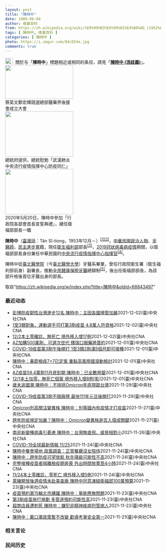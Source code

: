 ```yaml
---
layout: post
title: "陳時中"
date: 1989-06-04
author: 维基百科
from: https://zh.wikipedia.org/wiki/%E9%99%B3%E6%99%82%E4%B8%AD_(1952%E5%B9%B4)
tags: [ 陳時中, 维基百科 ]
categories: [ 陳時中 ]
photo: https://i.imgur.com/Q4cEE4e.jpg
comments: true
---
```

<div class="mw-parser-output"><div id="noteTA-54dafe5e" class="noteTA"><div class="noteTA-group"><div data-noteta-group-source="module" data-noteta-group="Medicine"></div></div></div>
<div role="note" class="hatnote navigation-not-searchable"><a href="/wiki/Wikipedia:%E6%B6%88%E6%AD%A7%E4%B9%89" title="Wikipedia:消歧义"><img alt="Disambig gray.svg" src="//upload.wikimedia.org/wikipedia/commons/thumb/5/5f/Disambig_gray.svg/25px-Disambig_gray.svg.png" decoding="async" width="25" height="19" srcset="//upload.wikimedia.org/wikipedia/commons/thumb/5/5f/Disambig_gray.svg/38px-Disambig_gray.svg.png 1.5x, //upload.wikimedia.org/wikipedia/commons/thumb/5/5f/Disambig_gray.svg/50px-Disambig_gray.svg.png 2x" data-file-width="220" data-file-height="168"></a><style data-mw-deduplicate="TemplateStyles:r67269465">.mw-parser-output .ifmobile>.mobile:nth-child(2n){display:none}</style><span class="ifmobile"><span class="nomobile">&nbsp;&nbsp;</span><span class="mobile"></span></span>關於与「<b>陳時中</b>」標題相近或相同的条目，請見「<b><a href="/wiki/%E9%99%B3%E6%99%82%E4%B8%AD_(%E6%B6%88%E6%AD%A7%E7%BE%A9)" class="mw-disambig" title="陳時中 (消歧義)">陳時中 (消歧義)</a></b>」。</div>

<div class="thumb tright"><div class="thumbinner" style="width:222px;"><a href="/wiki/File:%E9%84%AD%E5%AE%8F%E8%BC%9D%E8%88%87%E9%86%AB%E6%94%BF%E4%BA%BA%E5%A3%AB%E5%90%88%E7%85%A7.jpg" class="image"><img alt="" src="//upload.wikimedia.org/wikipedia/commons/thumb/e/e0/%E9%84%AD%E5%AE%8F%E8%BC%9D%E8%88%87%E9%86%AB%E6%94%BF%E4%BA%BA%E5%A3%AB%E5%90%88%E7%85%A7.jpg/220px-%E9%84%AD%E5%AE%8F%E8%BC%9D%E8%88%87%E9%86%AB%E6%94%BF%E4%BA%BA%E5%A3%AB%E5%90%88%E7%85%A7.jpg" decoding="async" width="220" height="110" class="thumbimage" srcset="//upload.wikimedia.org/wikipedia/commons/thumb/e/e0/%E9%84%AD%E5%AE%8F%E8%BC%9D%E8%88%87%E9%86%AB%E6%94%BF%E4%BA%BA%E5%A3%AB%E5%90%88%E7%85%A7.jpg/330px-%E9%84%AD%E5%AE%8F%E8%BC%9D%E8%88%87%E9%86%AB%E6%94%BF%E4%BA%BA%E5%A3%AB%E5%90%88%E7%85%A7.jpg 1.5x, //upload.wikimedia.org/wikipedia/commons/thumb/e/e0/%E9%84%AD%E5%AE%8F%E8%BC%9D%E8%88%87%E9%86%AB%E6%94%BF%E4%BA%BA%E5%A3%AB%E5%90%88%E7%85%A7.jpg/440px-%E9%84%AD%E5%AE%8F%E8%BC%9D%E8%88%87%E9%86%AB%E6%94%BF%E4%BA%BA%E5%A3%AB%E5%90%88%E7%85%A7.jpg 2x" data-file-width="4160" data-file-height="2080"></a>  <div class="thumbcaption"><div class="magnify"><a href="/wiki/File:%E9%84%AD%E5%AE%8F%E8%BC%9D%E8%88%87%E9%86%AB%E6%94%BF%E4%BA%BA%E5%A3%AB%E5%90%88%E7%85%A7.jpg" class="internal" title="放大"></a></div>蔡英文鄭宏輝競選總部醫藥界後援會成立大會</div></div></div>
<div class="thumb tright"><div class="thumbinner" style="width:222px;"><a href="/wiki/File:02.07_%E7%B8%BD%E7%B5%B1%E6%85%B0%E5%8B%89%E3%80%8C%E5%9A%B4%E9%87%8D%E7%89%B9%E6%AE%8A%E5%82%B3%E6%9F%93%E6%80%A7%E8%82%BA%E7%82%8E%E4%B8%AD%E5%A4%AE%E6%B5%81%E8%A1%8C%E7%96%AB%E6%83%85%E6%8C%87%E6%8F%AE%E4%B8%AD%E5%BF%83%E9%98%B2%E7%96%AB%E5%90%8C%E4%BB%81%E3%80%8D_(49500116692).jpg" class="image"><img alt="" src="//upload.wikimedia.org/wikipedia/commons/thumb/9/95/02.07_%E7%B8%BD%E7%B5%B1%E6%85%B0%E5%8B%89%E3%80%8C%E5%9A%B4%E9%87%8D%E7%89%B9%E6%AE%8A%E5%82%B3%E6%9F%93%E6%80%A7%E8%82%BA%E7%82%8E%E4%B8%AD%E5%A4%AE%E6%B5%81%E8%A1%8C%E7%96%AB%E6%83%85%E6%8C%87%E6%8F%AE%E4%B8%AD%E5%BF%83%E9%98%B2%E7%96%AB%E5%90%8C%E4%BB%81%E3%80%8D_%2849500116692%29.jpg/220px-02.07_%E7%B8%BD%E7%B5%B1%E6%85%B0%E5%8B%89%E3%80%8C%E5%9A%B4%E9%87%8D%E7%89%B9%E6%AE%8A%E5%82%B3%E6%9F%93%E6%80%A7%E8%82%BA%E7%82%8E%E4%B8%AD%E5%A4%AE%E6%B5%81%E8%A1%8C%E7%96%AB%E6%83%85%E6%8C%87%E6%8F%AE%E4%B8%AD%E5%BF%83%E9%98%B2%E7%96%AB%E5%90%8C%E4%BB%81%E3%80%8D_%2849500116692%29.jpg" decoding="async" width="220" height="147" class="thumbimage" srcset="//upload.wikimedia.org/wikipedia/commons/thumb/9/95/02.07_%E7%B8%BD%E7%B5%B1%E6%85%B0%E5%8B%89%E3%80%8C%E5%9A%B4%E9%87%8D%E7%89%B9%E6%AE%8A%E5%82%B3%E6%9F%93%E6%80%A7%E8%82%BA%E7%82%8E%E4%B8%AD%E5%A4%AE%E6%B5%81%E8%A1%8C%E7%96%AB%E6%83%85%E6%8C%87%E6%8F%AE%E4%B8%AD%E5%BF%83%E9%98%B2%E7%96%AB%E5%90%8C%E4%BB%81%E3%80%8D_%2849500116692%29.jpg/330px-02.07_%E7%B8%BD%E7%B5%B1%E6%85%B0%E5%8B%89%E3%80%8C%E5%9A%B4%E9%87%8D%E7%89%B9%E6%AE%8A%E5%82%B3%E6%9F%93%E6%80%A7%E8%82%BA%E7%82%8E%E4%B8%AD%E5%A4%AE%E6%B5%81%E8%A1%8C%E7%96%AB%E6%83%85%E6%8C%87%E6%8F%AE%E4%B8%AD%E5%BF%83%E9%98%B2%E7%96%AB%E5%90%8C%E4%BB%81%E3%80%8D_%2849500116692%29.jpg 1.5x, //upload.wikimedia.org/wikipedia/commons/thumb/9/95/02.07_%E7%B8%BD%E7%B5%B1%E6%85%B0%E5%8B%89%E3%80%8C%E5%9A%B4%E9%87%8D%E7%89%B9%E6%AE%8A%E5%82%B3%E6%9F%93%E6%80%A7%E8%82%BA%E7%82%8E%E4%B8%AD%E5%A4%AE%E6%B5%81%E8%A1%8C%E7%96%AB%E6%83%85%E6%8C%87%E6%8F%AE%E4%B8%AD%E5%BF%83%E9%98%B2%E7%96%AB%E5%90%8C%E4%BB%81%E3%80%8D_%2849500116692%29.jpg/440px-02.07_%E7%B8%BD%E7%B5%B1%E6%85%B0%E5%8B%89%E3%80%8C%E5%9A%B4%E9%87%8D%E7%89%B9%E6%AE%8A%E5%82%B3%E6%9F%93%E6%80%A7%E8%82%BA%E7%82%8E%E4%B8%AD%E5%A4%AE%E6%B5%81%E8%A1%8C%E7%96%AB%E6%83%85%E6%8C%87%E6%8F%AE%E4%B8%AD%E5%BF%83%E9%98%B2%E7%96%AB%E5%90%8C%E4%BB%81%E3%80%8D_%2849500116692%29.jpg 2x" data-file-width="2048" data-file-height="1365"></a>  <div class="thumbcaption"><div class="magnify"><a href="/wiki/File:02.07_%E7%B8%BD%E7%B5%B1%E6%85%B0%E5%8B%89%E3%80%8C%E5%9A%B4%E9%87%8D%E7%89%B9%E6%AE%8A%E5%82%B3%E6%9F%93%E6%80%A7%E8%82%BA%E7%82%8E%E4%B8%AD%E5%A4%AE%E6%B5%81%E8%A1%8C%E7%96%AB%E6%83%85%E6%8C%87%E6%8F%AE%E4%B8%AD%E5%BF%83%E9%98%B2%E7%96%AB%E5%90%8C%E4%BB%81%E3%80%8D_(49500116692).jpg" class="internal" title="放大"></a></div>總統府提供，總統慰勉「武漢肺炎中央流行疫情指揮中心防疫同仁」</div></div></div>
<div class="thumb tright"><div class="thumbinner" style="width:222px;"><a href="/wiki/File:05.20_%E7%B8%BD%E7%B5%B1%E4%B8%BB%E6%8C%81%E3%80%8C%E8%A1%8C%E6%94%BF%E9%99%A2%E5%89%AF%E9%99%A2%E9%95%B7%E6%9A%A8%E5%90%84%E9%83%A8%E6%9C%83%E9%A6%96%E9%95%B7%E5%AE%A3%E8%AA%93%E5%85%B8%E7%A6%AE%E3%80%8D-%E9%99%B3%E6%99%82%E4%B8%AD.jpg" class="image"><img alt="" src="//upload.wikimedia.org/wikipedia/commons/thumb/a/aa/05.20_%E7%B8%BD%E7%B5%B1%E4%B8%BB%E6%8C%81%E3%80%8C%E8%A1%8C%E6%94%BF%E9%99%A2%E5%89%AF%E9%99%A2%E9%95%B7%E6%9A%A8%E5%90%84%E9%83%A8%E6%9C%83%E9%A6%96%E9%95%B7%E5%AE%A3%E8%AA%93%E5%85%B8%E7%A6%AE%E3%80%8D-%E9%99%B3%E6%99%82%E4%B8%AD.jpg/220px-05.20_%E7%B8%BD%E7%B5%B1%E4%B8%BB%E6%8C%81%E3%80%8C%E8%A1%8C%E6%94%BF%E9%99%A2%E5%89%AF%E9%99%A2%E9%95%B7%E6%9A%A8%E5%90%84%E9%83%A8%E6%9C%83%E9%A6%96%E9%95%B7%E5%AE%A3%E8%AA%93%E5%85%B8%E7%A6%AE%E3%80%8D-%E9%99%B3%E6%99%82%E4%B8%AD.jpg" decoding="async" width="220" height="147" class="thumbimage" srcset="//upload.wikimedia.org/wikipedia/commons/thumb/a/aa/05.20_%E7%B8%BD%E7%B5%B1%E4%B8%BB%E6%8C%81%E3%80%8C%E8%A1%8C%E6%94%BF%E9%99%A2%E5%89%AF%E9%99%A2%E9%95%B7%E6%9A%A8%E5%90%84%E9%83%A8%E6%9C%83%E9%A6%96%E9%95%B7%E5%AE%A3%E8%AA%93%E5%85%B8%E7%A6%AE%E3%80%8D-%E9%99%B3%E6%99%82%E4%B8%AD.jpg/330px-05.20_%E7%B8%BD%E7%B5%B1%E4%B8%BB%E6%8C%81%E3%80%8C%E8%A1%8C%E6%94%BF%E9%99%A2%E5%89%AF%E9%99%A2%E9%95%B7%E6%9A%A8%E5%90%84%E9%83%A8%E6%9C%83%E9%A6%96%E9%95%B7%E5%AE%A3%E8%AA%93%E5%85%B8%E7%A6%AE%E3%80%8D-%E9%99%B3%E6%99%82%E4%B8%AD.jpg 1.5x, //upload.wikimedia.org/wikipedia/commons/thumb/a/aa/05.20_%E7%B8%BD%E7%B5%B1%E4%B8%BB%E6%8C%81%E3%80%8C%E8%A1%8C%E6%94%BF%E9%99%A2%E5%89%AF%E9%99%A2%E9%95%B7%E6%9A%A8%E5%90%84%E9%83%A8%E6%9C%83%E9%A6%96%E9%95%B7%E5%AE%A3%E8%AA%93%E5%85%B8%E7%A6%AE%E3%80%8D-%E9%99%B3%E6%99%82%E4%B8%AD.jpg/440px-05.20_%E7%B8%BD%E7%B5%B1%E4%B8%BB%E6%8C%81%E3%80%8C%E8%A1%8C%E6%94%BF%E9%99%A2%E5%89%AF%E9%99%A2%E9%95%B7%E6%9A%A8%E5%90%84%E9%83%A8%E6%9C%83%E9%A6%96%E9%95%B7%E5%AE%A3%E8%AA%93%E5%85%B8%E7%A6%AE%E3%80%8D-%E9%99%B3%E6%99%82%E4%B8%AD.jpg 2x" data-file-width="2508" data-file-height="1672"></a>  <div class="thumbcaption"><div class="magnify"><a href="/wiki/File:05.20_%E7%B8%BD%E7%B5%B1%E4%B8%BB%E6%8C%81%E3%80%8C%E8%A1%8C%E6%94%BF%E9%99%A2%E5%89%AF%E9%99%A2%E9%95%B7%E6%9A%A8%E5%90%84%E9%83%A8%E6%9C%83%E9%A6%96%E9%95%B7%E5%AE%A3%E8%AA%93%E5%85%B8%E7%A6%AE%E3%80%8D-%E9%99%B3%E6%99%82%E4%B8%AD.jpg" class="internal" title="放大"></a></div>2020年5月20日，陳時中參加「行政院各部會首長宣誓典禮」，續任衛福部部長一職</div></div></div>
<p><b>陳時中</b>（<a href="/wiki/%E8%87%BA%E7%81%A3%E8%A9%B1" title="臺灣話">臺灣話</a>：<span lang="nan"><style data-mw-deduplicate="TemplateStyles:r58929728">.mw-parser-output .sans-serif{font-family:-apple-system,BlinkMacSystemFont,"Segoe UI",Roboto,Lato,"Helvetica Neue",Helvetica,Arial,sans-serif}</style><span class="sans-serif"><span lang="nan">Tân Sî-tiong</span></span></span>，1953年12月<span class="useeditintro" title="Template:BLP editintro">－</span>）<sup id="cite_ref-1" class="reference"><a href="#cite_note-1">[1]</a></sup><sup id="cite_ref-2" class="reference"><a href="#cite_note-2">[2]</a></sup>，<a href="/wiki/%E4%B8%AD%E8%8F%AF%E6%B0%91%E5%9C%8B" title="中華民國">中華民國</a><a href="/wiki/%E6%94%BF%E6%B2%BB%E4%BA%BA%E7%89%A9" title="政治人物">政治人物</a>、<a href="/wiki/%E7%89%99%E9%86%AB%E5%B8%AB" class="mw-redirect" title="牙醫師">牙醫師</a>，<a href="/wiki/%E6%B0%91%E4%B8%BB%E9%80%B2%E6%AD%A5%E9%BB%A8" title="民主進步黨">民主進步黨</a>籍，現任<a href="/wiki/%E4%B8%AD%E8%8F%AF%E6%B0%91%E5%9C%8B%E8%A1%9B%E7%94%9F%E7%A6%8F%E5%88%A9%E9%83%A8" title="中華民國衛生福利部">衛生福利部</a>部長<sup id="cite_ref-3" class="reference"><a href="#cite_note-3">[3]</a></sup>，<a href="/wiki/2019%E5%86%A0%E7%8B%80%E7%97%85%E6%AF%92%E7%97%85%E8%87%BA%E7%81%A3%E7%96%AB%E6%83%85" title="2019冠狀病毒病臺灣疫情">2019冠狀病毒病疫情</a>期間，以衛福部部長身份兼任中華民國的<a href="/wiki/%E5%9C%8B%E5%AE%B6%E8%A1%9B%E7%94%9F%E6%8C%87%E6%8F%AE%E4%B8%AD%E5%BF%83%E4%B8%AD%E5%A4%AE%E6%B5%81%E8%A1%8C%E7%96%AB%E6%83%85%E6%8C%87%E6%8F%AE%E4%B8%AD%E5%BF%83" title="國家衛生指揮中心中央流行疫情指揮中心">中央流行疫情指揮中心</a><a href="/wiki/%E6%8C%87%E6%8F%AE%E5%AE%98" title="指揮官">指揮官</a><sup id="cite_ref-4" class="reference"><a href="#cite_note-4">[4]</a></sup>。
</p><p>陳時中從<a href="/wiki/%E8%87%BA%E5%8C%97%E9%86%AB%E5%AD%B8%E9%99%A2" class="mw-redirect" title="臺北醫學院">臺北醫學院</a>（今<a href="/wiki/%E8%87%BA%E5%8C%97%E9%86%AB%E5%AD%B8%E5%A4%A7%E5%AD%B8" title="臺北醫學大學">臺北醫學大學</a>）牙醫系畢業，曾任行政院衛生署（衛生福利部前身）副署長，推動<a href="/wiki/%E5%85%A8%E6%B0%91%E5%81%A5%E5%BA%B7%E4%BF%9D%E9%9A%AA" title="全民健康保險">全民健康保險</a><a href="/wiki/%E7%89%99%E9%86%AB" title="牙醫">牙醫</a>總額制<sup id="cite_ref-5" class="reference"><a href="#cite_note-5">[5]</a></sup>，後出任衛福部部長，為該部升格後首位牙醫出身的部長。
</p>
</div><noscript><img src="//zh.wikipedia.org/wiki/Special:CentralAutoLogin/start?type=1x1" alt="" title="" width="1" height="1" style="border: none; position: absolute;"></noscript>
<div class="printfooter">取自“<a dir="ltr" href="https://zh.wikipedia.org/w/index.php?title=陳時中&amp;oldid=68843497">https://zh.wikipedia.org/w/index.php?title=陳時中&amp;oldid=68843497</a>”</div><div id="recent-news"><h3>最近动态</h3><ul><li><a href="https://nodebe4.github.io/waimei/2021-12-02/%E5%BD%AD%E5%8D%9A%E9%98%B2%E7%96%AB%E9%9F%8C%E6%80%A7%E5%8F%B0%E7%81%A3%E9%80%B2%E6%AD%A512%E5%90%8D-%E9%99%B3%E6%99%82%E4%B8%AD-%E4%B8%BB%E5%9B%A0%E5%90%84%E5%9C%8B%E5%A2%83%E7%AE%A1%E5%8A%A0%E5%9A%B4" title="彭博防疫韌性台灣進步12名 陳時中：主因各國境管加嚴—— （中央社記者張茗喧、江慧珺台北2日電）彭博最新防疫韌性排名，台灣進步12名。指揮中心指揮官陳時中今天解釋，台灣縱使疫情穩定，但因邊境嚴管...">彭博防疫韌性台灣進步12名 陳時中：主因各國境管加嚴</a><time>2021-12-02</time><a class="tag">(臺)中央社CNA</a></li>
<li><a href="https://nodebe4.github.io/waimei/2021-12-02/1%E8%87%B33%E9%A1%9E%E5%B0%8D%E8%B1%A1-%E9%81%8B%E5%8B%95%E9%81%B8%E6%89%8B%E5%8F%AF%E6%89%93%E7%AC%AC3%E5%8A%91%E7%96%AB%E8%8B%97-4.8%E8%90%AC%E4%BA%BA%E7%AC%A6%E8%B3%87%E6%A0%BC" title="1至3類對象、運動選手可打第3劑疫苗 4.8萬人符資格—— 指揮中心指揮官陳時中2日宣布開打第3劑COVID-19疫苗，目前約4.8萬人符合接種資格。（指揮中心提供） （中央社記者張茗喧、江慧珺...">1至3類對象、運動選手可打第3劑疫苗 4.8萬人符資格</a><time>2021-12-02</time><a class="tag">(臺)中央社CNA</a></li>
<li><a href="https://nodebe4.github.io/waimei/2021-12-02/12-2%E6%9C%AC%E5%9C%9F%E9%9B%B6%E7%A2%BA%E8%A8%BA-%E7%84%A1%E6%AD%BB%E4%BA%A1-%E5%A2%83%E5%A4%96%E7%A7%BB%E5%85%A5%E5%A2%9E17%E4%BE%8B" title="12/2本土零確診、無死亡 境外移入增17例—— 疫情指揮中心2日宣布，國內新增17例境外移入病例。（中央社檔案照片） （中央社記者張茗喧、江慧珺台北2日電）中央流行疫情指揮中心指揮官陳時中今天...">12/2本土零確診、無死亡 境外移入增17例</a><time>2021-12-02</time><a class="tag">(臺)中央社CNA</a></li>
<li><a href="https://nodebe4.github.io/waimei/2021-12-01/AZ%E5%8A%A0%E8%B3%BC500%E8%90%AC%E5%8A%91-%E5%8F%AF%E9%81%B8%E6%AC%A1%E4%B8%96%E4%BB%A3-%E8%BC%9D%E7%91%9E%E5%8F%A3%E6%9C%8D%E8%97%A5%E5%B0%87%E7%B0%BD%E7%B4%84" title="AZ加購500萬劑、可選次世代 輝瑞口服藥將簽約—— Omicron變種病毒來勢洶洶，指揮中心指揮官陳時中2日表示，11月已加購500萬劑AZ疫苗，為第3劑做準備。（中央社檔案照片） （中央社記...">AZ加購500萬劑、可選次世代  輝瑞口服藥將簽約</a><time>2021-12-01</time><a class="tag">(臺)中央社CNA</a></li>
<li><a href="https://nodebe4.github.io/waimei/2021-12-01/COVID-19%E7%96%AB%E8%8B%97%E7%AC%AC3%E5%8A%91%E5%8D%88%E5%BE%8C%E9%96%8B%E6%89%93-1%E8%87%B33%E9%A1%9E2%E5%8A%91%E6%BB%BF5%E5%80%8B%E6%9C%88%E5%8D%B3%E5%8F%AF%E6%8E%A5%E7%A8%AE" title="COVID-19疫苗第3劑午後開打 1至3類2劑滿5個月即可接種—— 疫情指揮中心指揮官陳時中2日宣布，中午過後開放第3劑疫苗，第1到3類對象接種第2劑滿5個月即可接種，將提供莫德納疫苗。（中央...">COVID-19疫苗第3劑午後開打 1至3類2劑滿5個月即可接種</a><time>2021-12-01</time><a class="tag">(臺)中央社CNA</a></li>
<li><a href="https://nodebe4.github.io/waimei/2021-12-01/%E9%99%B3%E6%99%82%E4%B8%AD-%E6%98%A5%E7%AF%80%E6%AA%A2%E7%96%AB7+7%E5%B7%B2%E5%AE%9A%E6%A1%88-%E9%87%8D%E9%BB%9E%E9%AB%98%E9%A2%A8%E9%9A%AA%E5%9C%8B%E6%BB%BE%E5%8B%95%E6%AA%A2%E8%A8%8E" title="陳時中：春節檢疫7+7已定案 重點高風險國滾動檢討—— 面對新變種病毒Omicron來勢洶洶，指揮中心指揮官陳時中1日表示，春節返台「7+7」已定案不會修改。圖為桃園機場。（中央社檔案照片） （...">陳時中：春節檢疫7+7已定案 重點高風險國滾動檢討</a><time>2021-12-01</time><a class="tag">(臺)中央社CNA</a></li>
<li><a href="https://nodebe4.github.io/waimei/2021-12-01/AZ%E7%96%AB%E8%8B%9759.4%E8%90%AC%E5%8A%9111%E6%9C%88%E5%BA%95%E5%88%B0%E6%9C%9F-%E9%99%B3%E6%99%82%E4%B8%AD-%E5%B7%B2%E5%85%A8%E6%95%B8%E7%94%A8%E7%BD%84" title="AZ疫苗59.4萬劑11月底到期 陳時中：已全數用罄—— 指揮中心指揮官陳時中1日表示，11月底到期的59.4萬劑AZ疫苗已全數用畢。（中央社檔案照片） （中央社記者張茗喧、江慧珺台北1日電）指...">AZ疫苗59.4萬劑11月底到期 陳時中：已全數用罄</a><time>2021-12-01</time><a class="tag">(臺)中央社CNA</a></li>
<li><a href="https://nodebe4.github.io/waimei/2021-12-01/12-1%E6%9C%AC%E5%9C%9F%E5%8A%A0%E9%9B%B6-%E7%84%A1%E6%AD%BB%E4%BA%A1%E5%80%8B%E6%A1%88-%E5%A2%83%E5%A4%96%E7%A7%BB%E5%85%A5%E5%A2%9E8%E4%BE%8B-%E5%BD%B1" title="12/1本土加零、無死亡個案 境外移入增8例[影]—— 影片來源：衛生福利部疾病管制署 （中央社記者張茗喧、江慧珺台北1日電）中央流行疫情指揮中心指揮官陳時中宣布，今天沒有新增COVID-19（...">12/1本土加零、無死亡個案 境外移入增8例[影]</a><time>2021-12-01</time><a class="tag">(臺)中央社CNA</a></li>
<li><a href="https://nodebe4.github.io/waimei/2021-11-29/%E6%AD%B2%E6%9C%AB%E8%BF%94%E5%9C%8B%E6%BD%AE-%E9%99%B3%E6%99%82%E4%B8%AD-%E4%B8%8D%E6%8E%92%E9%99%A4Omicron%E5%B9%B4%E5%BA%95%E7%8F%BE%E8%B9%A4%E5%8F%B0%E7%81%A3" title="歲末返國潮 陳時中：不排除Omicron年底現蹤台灣—— （中央社記者陳婕翎台北30日電）各國陸續現Omicron變種病毒個案，歲末返國潮，病毒擴散風險攀升，指揮中心指揮官陳時中今天說，不排除O...">歲末返國潮 陳時中：不排除Omicron年底現蹤台灣</a><time>2021-11-29</time><a class="tag">(臺)中央社CNA</a></li>
<li><a href="https://nodebe4.github.io/waimei/2021-11-29/COVID-19%E7%96%AB%E8%8B%97%E7%AC%AC3%E5%8A%91%E4%B8%8D%E9%99%90%E5%BB%A0%E7%89%8C-%E6%9C%80%E5%BF%AB111%E5%B9%B4%E5%85%83%E6%97%A6%E5%BE%8C%E9%96%8B%E6%89%93" title="COVID-19疫苗第3劑不限廠牌 最快111年元旦後開打—— 指揮中心指揮官陳時中29日表示，第3劑COVID-19疫苗最快於明年1月1日後開打，且不限制疫苗廠牌。（中央社檔案照片） （中央社...">COVID-19疫苗第3劑不限廠牌 最快111年元旦後開打</a><time>2021-11-29</time><a class="tag">(臺)中央社CNA</a></li>
<li><a href="https://nodebe4.github.io/waimei/2021-11-27/Omicron%E5%88%97%E9%AB%98%E9%97%9C%E6%B3%A8%E8%AE%8A%E7%95%B0%E6%A0%AA-%E9%99%B3%E6%99%82%E4%B8%AD-%E5%88%A5%E7%AD%89%E5%9C%8B%E5%85%A7%E6%9C%89%E7%96%AB%E6%83%85%E6%89%8D%E6%89%93%E7%96%AB%E8%8B%97" title="Omicron列高關注變異株 陳時中：別等國內有疫情才打疫苗—— 中央流行疫情指揮中心指揮官陳時中28日說，中央面對Omicron變種已做好準備，滾動式修訂防疫規範，但民眾也不要等到有疫情才打疫...">Omicron列高關注變異株 陳時中：別等國內有疫情才打疫苗</a><time>2021-11-27</time><a class="tag">(臺)中央社CNA</a></li>
<li><a href="https://nodebe4.github.io/waimei/2021-11-27/%E8%B7%A8%E5%B9%B4%E9%98%B2%E7%96%AB%E8%A6%8F%E5%AE%9A%E5%8A%A0%E5%9A%B4-%E9%99%B3%E6%99%82%E4%B8%AD-Omicron%E8%AE%8A%E7%95%B0%E6%A0%AA%E6%98%AF%E5%90%A6%E5%85%A5%E4%BE%B5%E6%88%90%E9%97%9C%E9%8D%B5" title="跨年防疫規定加嚴？陳時中：Omicron變異株是否入侵成關鍵—— 疫情指揮中心指揮官陳時中表示，萬一Omicron變異株入侵社區，各種防疫規定都會趨嚴，跨年防疫規定也不例外，將根據疫情滾動式調整...">跨年防疫規定加嚴？陳時中：Omicron變異株是否入侵成關鍵</a><time>2021-11-27</time><a class="tag">(臺)中央社CNA</a></li>
<li><a href="https://nodebe4.github.io/waimei/2021-11-26/%E5%8D%97%E9%9D%9E%E6%96%B0%E8%AE%8A%E7%A8%AE%E7%97%85%E6%AF%92%E5%BC%95%E6%86%82%E6%85%AE-%E9%99%B3%E6%99%82%E4%B8%AD-%E5%8F%B0%E7%81%A3%E7%84%A1%E7%9B%B4%E9%A3%9B-%E5%A8%81%E8%84%85%E7%9B%B8%E5%B0%8D%E5%B0%8F" title="南非新變種病毒引憂慮 陳時中：台灣無直飛、威脅相對小—— 南非新變異株近期在南非周圍國家現蹤，指揮中心指揮官陳時中26日表示，台灣無直飛航班，直接威脅相對小。（圖取自Pixabay圖庫） （中央...">南非新變種病毒引憂慮 陳時中：台灣無直飛、威脅相對小</a><time>2021-11-26</time><a class="tag">(臺)中央社CNA</a></li>
<li><a href="https://nodebe4.github.io/waimei/2021-11-24/COVID-19%E5%85%A8%E7%90%83%E6%9C%80%E6%96%B0%E6%83%85%E5%A0%B1-11-25" title="COVID-19全球最新情報 11/25—— 中央流行疫情指揮中心指揮官陳時中宣布，24日台灣沒有新增COVID-19本土病例，也沒有死亡個案。（中央社檔案照片） （中央社台北25日電）中東歐疫...">COVID-19全球最新情報 11/25</a><time>2021-11-24</time><a class="tag">(臺)中央社CNA</a></li>
<li><a href="https://nodebe4.github.io/waimei/2021-11-24/%E9%99%B3%E6%99%82%E4%B8%AD%E9%A4%90%E6%9C%83%E5%A0%B4%E5%9C%B0-%E6%94%BF%E9%A2%A8%E8%AA%BF%E6%9F%A5-%E6%AD%A3%E7%95%B6%E9%A4%90%E5%BB%B3%E6%B2%92%E5%A5%B3%E9%99%AA%E4%BE%8D" title="陳時中餐會場地 政風調查：正當餐廳沒女陪侍—— 網路流傳衛福部長陳時中餐會嗨唱影片並遭疑為女陪侍場所，經政風人調查，現場是沒女陪侍的正當義式餐廳。（中央社檔案照片） （中央社記者劉世怡台北24日...">陳時中餐會場地 政風調查：正當餐廳沒女陪侍</a><time>2021-11-24</time><a class="tag">(臺)中央社CNA</a></li>
<li><a href="https://nodebe4.github.io/waimei/2021-11-24/%E9%99%B3%E6%99%82%E4%B8%AD-%E8%B7%A8%E5%B9%B4%E9%98%B2%E7%96%AB%E5%8F%AF%E6%9C%9B%E6%94%BE%E9%AC%86-%E7%A7%8B%E5%86%AC%E9%99%8D%E7%B4%9A%E5%8F%AF%E8%83%BD%E6%80%A7%E4%B8%8D%E9%AB%98" title="陳時中：跨年防疫可望放鬆 秋冬降級可能性不高—— （中央社記者江慧珺、張茗喧台北24日電）COVID-19疫情穩定，加上疫苗持續接種，指揮中心指揮官陳時中今天表示，跨年活動防疫規定可望比去年寬鬆...">陳時中：跨年防疫可望放鬆 秋冬降級可能性不高</a><time>2021-11-24</time><a class="tag">(臺)中央社CNA</a></li>
<li><a href="https://nodebe4.github.io/waimei/2021-11-24/%E5%AE%8C%E6%95%B4%E6%8E%A5%E7%A8%AE%E7%96%AB%E8%8B%97%E8%80%85%E9%9A%94%E9%9B%A2%E6%AA%A2%E7%96%AB%E6%9C%9F%E5%A5%94%E5%96%AA-%E5%A4%96%E5%87%BA%E6%99%82%E9%96%93%E6%94%BE%E5%AF%AC%E8%87%B34%E5%B0%8F%E6%99%82" title="完整接種疫苗者隔離檢疫期奔喪 外出時間放寬至4小時—— 指揮中心指揮官陳時中宣布，居家檢疫、隔離者若完整接種疫苗，外出奔喪或探視的時間將從每天2小時放寬至4小時。（指揮中心提供） （中央社記者張...">完整接種疫苗者隔離檢疫期奔喪 外出時間放寬至4小時</a><time>2021-11-24</time><a class="tag">(臺)中央社CNA</a></li>
<li><a href="https://nodebe4.github.io/waimei/2021-11-24/11-24%E6%9C%AC%E5%9C%9F%E9%9B%B6%E7%A2%BA%E8%A8%BA-%E9%9B%B6%E6%AD%BB%E4%BA%A1-%E5%A2%83%E5%A4%96%E7%A7%BB%E5%85%A5%E5%A2%9E5%E4%BE%8B" title="11/24本土零確診、零死亡 境外移入增5例—— （中央社記者張茗喧、江慧珺台北24日電）中央流行疫情指揮中心指揮官陳時中宣布，今天國內沒有新增COVID-19（2019冠狀病毒疾病）本土病例，...">11/24本土零確診、零死亡  境外移入增5例</a><time>2021-11-24</time><a class="tag">(臺)中央社CNA</a></li>
<li><a href="https://nodebe4.github.io/waimei/2021-11-23/%E8%90%8A%E8%B1%AC%E9%96%8B%E6%94%BE%E5%BE%8C%E9%81%87%E7%96%AB%E6%83%85%E6%9C%AA%E8%B5%B4%E7%BE%8E%E6%9F%A5%E5%BB%A0-%E9%99%B3%E6%99%82%E4%B8%AD%E5%90%8C%E6%84%8F%E5%87%8D%E7%B5%90%E8%A1%9B%E7%A6%8F%E9%83%A8100%E8%90%AC%E9%A0%90%E7%AE%97" title="萊豬開放後遇疫情未赴美查廠 陳時中同意凍結衛福部100萬預算—— （中央社記者郭建伸台北24日電）在野黨立委今天在立法院衛環委員會上質疑，政府開放進口萊豬但至今尚未赴美查廠，提案凍結衛福部相關預...">萊豬開放後遇疫情未赴美查廠 陳時中同意凍結衛福部100萬預算</a><time>2021-11-23</time><a class="tag">(臺)中央社CNA</a></li>
<li><a href="https://nodebe4.github.io/waimei/2021-11-23/%E7%96%AB%E8%8B%97%E9%A0%90%E7%B4%84%E7%AC%AC15%E8%BC%AA%E5%8C%97%E5%B8%82%E8%B8%B4%E8%BA%8D-%E9%99%B3%E6%99%82%E4%B8%AD-%E9%87%8F%E8%83%BD%E6%87%89%E7%84%A1%E5%95%8F%E9%A1%8C" title="疫苗預約第15輪北市踴躍 陳時中：量能應無問題—— 對於外界關心第15輪COVID-19疫苗是否量能不足。衛生福利部長陳時中24日表示，台北市量能應沒有問題。（中央社檔案照片） （中央社記者郭建...">疫苗預約第15輪北市踴躍 陳時中：量能應無問題</a><time>2021-11-23</time><a class="tag">(臺)中央社CNA</a></li>
<li><a href="https://nodebe4.github.io/waimei/2021-11-23/%E7%AC%AC3%E5%8A%91%E7%96%AB%E8%8B%97%E6%96%BD%E6%89%93%E8%A6%8F%E5%8A%83-%E5%A4%9A%E7%AE%A1%E9%81%93%E9%A0%90%E7%B4%84%E5%8F%AF%E8%83%BD%E6%80%A7%E9%AB%98" title="第3劑疫苗施打規劃 多管道預約可能性高—— 疫情指揮中心指揮官陳時中23日說，目前疫苗預約施打已採3軌並行，未來追加第3劑同樣採多管道並行的可能性高。（中央社檔案照片） （中央社記者江慧珺、張茗...">第3劑疫苗施打規劃 多管道預約可能性高</a><time>2021-11-23</time><a class="tag">(臺)中央社CNA</a></li>
<li><a href="https://nodebe4.github.io/waimei/2021-11-22/%E8%B6%85%E5%95%86%E5%BA%97%E5%93%A1%E9%81%AD%E5%88%BA%E6%AD%BB-%E9%99%B3%E6%99%82%E4%B8%AD-%E5%AB%8C%E7%8A%AF%E9%9D%9E%E7%B2%BE%E7%A5%9E%E7%96%BE%E7%97%85%E5%88%97%E7%AE%A1%E7%97%85%E4%BA%BA" title="超商店員遭刺死 陳時中：嫌犯非精神疾病列管病人—— 超商店員因勸導顧客戴口罩遭刺死，衛福部長陳時中表示，該嫌犯不是精神疾病的列管病人。（中央社檔案照片） （中央社記者郭建伸台北22日電）超商店員...">超商店員遭刺死 陳時中：嫌犯非精神疾病列管病人</a><time>2021-11-22</time><a class="tag">(臺)中央社CNA</a></li>
<li><a href="https://nodebe4.github.io/waimei/2021-11-21/%E9%99%B3%E6%99%82%E4%B8%AD-%E6%88%B4%E5%8F%A3%E7%BD%A9%E6%94%BF%E7%AD%96%E6%9A%AB%E4%B8%8D%E6%94%B9%E8%AE%8A-%E5%8B%B8%E5%B0%8E%E8%80%83%E9%87%8F%E5%AE%89%E5%85%A8%E7%AC%AC%E4%B8%80" title="陳時中：戴口罩政策暫不改變 勸導考量安全第一—— 超商店員勸導戴口罩卻遭刺死，外界關注是否彈性調整戴口罩政策。衛生福利部長陳時中22日表示，戴口罩政策暫時不會改變，勸導戴口罩仍要以自身安全為第一...">陳時中：戴口罩政策暫不改變 勸導考量安全第一</a><time>2021-11-21</time><a class="tag">(臺)中央社CNA</a></li>
</ul></div><div id="open-opinion"><h3>相关言论</h3><ul></ul></div><div id="mjls-record"><h3>民间历史</h3><ul></ul></div>